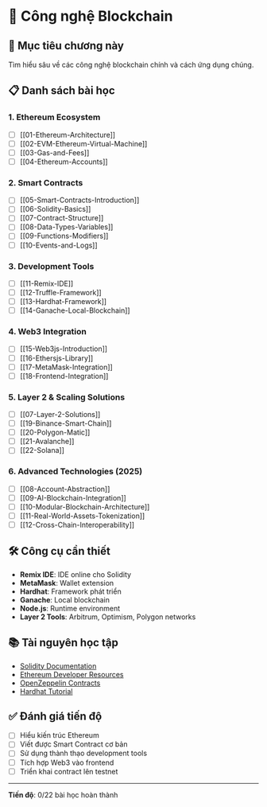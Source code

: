 # 🔧 Công nghệ Blockchain

## 🎯 Mục tiêu chương này

Tìm hiểu sâu về các công nghệ blockchain chính và cách ứng dụng chúng.

## 📋 Danh sách bài học

### 1. Ethereum Ecosystem
- [ ] [[01-Ethereum-Architecture]]
- [ ] [[02-EVM-Ethereum-Virtual-Machine]]
- [ ] [[03-Gas-and-Fees]]
- [ ] [[04-Ethereum-Accounts]]

### 2. Smart Contracts
- [ ] [[05-Smart-Contracts-Introduction]]
- [ ] [[06-Solidity-Basics]]
- [ ] [[07-Contract-Structure]]
- [ ] [[08-Data-Types-Variables]]
- [ ] [[09-Functions-Modifiers]]
- [ ] [[10-Events-and-Logs]]

### 3. Development Tools
- [ ] [[11-Remix-IDE]]
- [ ] [[12-Truffle-Framework]]
- [ ] [[13-Hardhat-Framework]]
- [ ] [[14-Ganache-Local-Blockchain]]

### 4. Web3 Integration
- [ ] [[15-Web3js-Introduction]]
- [ ] [[16-Ethersjs-Library]]
- [ ] [[17-MetaMask-Integration]]
- [ ] [[18-Frontend-Integration]]

### 5. Layer 2 & Scaling Solutions
- [ ] [[07-Layer-2-Solutions]]
- [ ] [[19-Binance-Smart-Chain]]
- [ ] [[20-Polygon-Matic]]
- [ ] [[21-Avalanche]]
- [ ] [[22-Solana]]

### 6. Advanced Technologies (2025)
- [ ] [[08-Account-Abstraction]]
- [ ] [[09-AI-Blockchain-Integration]]
- [ ] [[10-Modular-Blockchain-Architecture]]
- [ ] [[11-Real-World-Assets-Tokenization]]
- [ ] [[12-Cross-Chain-Interoperability]]

## 🛠️ Công cụ cần thiết

- **Remix IDE**: IDE online cho Solidity
- **MetaMask**: Wallet extension
- **Hardhat**: Framework phát triển
- **Ganache**: Local blockchain
- **Node.js**: Runtime environment
- **Layer 2 Tools**: Arbitrum, Optimism, Polygon networks

## 📚 Tài nguyên học tập

- [Solidity Documentation](https://docs.soliditylang.org/)
- [Ethereum Developer Resources](https://ethereum.org/en/developers/)
- [OpenZeppelin Contracts](https://openzeppelin.com/contracts/)
- [Hardhat Tutorial](https://hardhat.org/tutorial/)

## ✅ Đánh giá tiến độ

- [ ] Hiểu kiến trúc Ethereum
- [ ] Viết được Smart Contract cơ bản
- [ ] Sử dụng thành thạo development tools
- [ ] Tích hợp Web3 vào frontend
- [ ] Triển khai contract lên testnet

---

**Tiến độ**: 0/22 bài học hoàn thành 